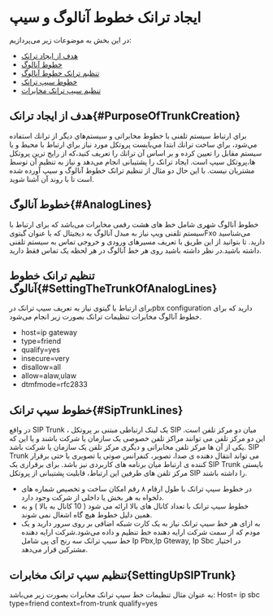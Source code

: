 # ایجاد ترانک خطوط آنالوگ و سیپ

در این بخش به موضوعات زیر می‌پردازیم:
-	[هدف از ایجاد ترانک](#PurposeOfTrunkCreation)
-	[خطوط آنالوگ](#AnalogLines)
-	[تنظیم ترانک خطوط آنالوگ](#SettingTheTrunkOfAnalogLines)
-	[خطوط سیپ ترانک](#SipTrunkLines)
-	[تنظیم سیپ ترانک مخابرات](#SettingUpSIPTrunk)
## هدف از ایجاد ترانک{#PurposeOfTrunkCreation}
براي ارتباط سیستم تلفنی با خطوط مخابراتی و سيستم‌هاي ديگر از ترانك استفاده مي‌شود، براي ساخت ترانك ابتدا مي‌بايست پروتكل مورد نياز براي ارتباط با محيط و يا سيستم مقابل را تعيين كرده و بر اساس آن ترانك را تعريف كنيد،که از رایج ترین پروتکل ها،پروتکل سیپ است. ایجاد ترانک را پشتیبانی انجام می‌دهد و نیاز به تنظیم آن توسط مشتریان نیست. با این حال دو مثال از تنظیم ترانک خطوط آنالوگ و سیپ آورده شده است تا با روند آن آشنا شوید.
## خطوط آنالوگ{#AnalogLines}
خطوط آنالوگ شهری شامل خط های هشت رقمی مخابرات می‌باشد که برای ارتباط با سیستم تلفنی ویپ نیاز به مبدل آنالوگ به دیجیتال که با عنوان گیتویFxo می‌شناسید دارید. تا بتوانید از این طریق با  تعریف  مسیرهای ورودی و خروجی تماس به سیستم تلفنی داشته باشید.در نظر داشته باشید روی هر خط آنالوگ در هر لحظه یک تماس فقط دارید.
## تنظیم ترانک خطوط آنالوگ{#SettingTheTrunkOfAnalogLines}
برای ارتباط با گیتوی نیاز به تعریف سیپ ترانک درpbx configuration دارید که برای خطوط آنالوگ مخابرات تنظیمات ترانک بصورت زیر انجام می‌شود.
- host=ip gateway
- type=friend
- qualify=yes
- insecure=very
- disallow=all
- allow=alaw,ulaw
- dtmfmode=rfc2833

## خطوط سیپ ترانک{#SipTrunkLines}
در واقع SIP Trunk ، یک لینک ارتباطی مبتنی بر پروتکل SIP  میان دو مرکز تلفن است. این دو مرکز تلفن می توانند مراکز تلفن خصوصی یک سازمان یا شرکت باشند و یا این که یکی از آن ها مرکز تلفن مخابراتی و دیگری مرکز تلفن یک سازمان یا شرکت باشد. SIP Trunk می تواند انتقال دهنده ی صدا، تصویر، کنفرانس صوتی یا تصویری یا حتی برقرار کننده ی ارتباط میان برنامه های کاربردی نیز باشد.
برای برقراری یک SIP Trunk بایستی مرکز تلفن های طرفین این ارتباط، قابلیت پشتیبانی از پروتکل SIP را داشته باشند. 
-	در خطوط سیپ ترانک با طول ارقام ۸ رقم امکان ساخت و تخصیص شماره های دلخواه به هر بخش یا داخلی از شرکت وجود دارد. 
-	خطوط سیپ ترانک با تعداد کانال های بالا ارائه می شود ( 10 کانال به بالا ) و به همین دلیل خطوط هیچ گاه اشغال نمی شوند.
-	به ازای هر خط سیپ ترانک نیاز به یک کارت شبکه اضافی بر روی سرور دارید و یک مودم که از سمت شرکت ارایه دهنده خط تنظیم و داده می‌شود.شرکت ارایه دهنده خط سیپ ترانک سه رنج آی پی شامل Ip Pbx,Ip Gteway, Ip Sbc در اختیار مشترکین قرار می‌دهد.
## تنظیم سیپ ترانک مخابرات{SettingUpSIPTrunk}
به عنوان مثال تنظیمات خط سیپ ترانک مخابرات بصورت زیر می‌باشد:
Host= ip sbc
type=friend
context=from-trunk
qualify=yes

